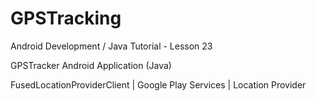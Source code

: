# GPSTracking

Android Development / Java Tutorial - Lesson 23

GPSTracker Android Application (Java)

FusedLocationProviderClient | Google Play Services | Location Provider
